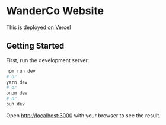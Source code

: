 # WanderCo Website
This is deployed [on Vercel](https://wandercowebsite.vercel.app/)

## Getting Started

First, run the development server:

```bash
npm run dev
# or
yarn dev
# or
pnpm dev
# or
bun dev
```


Open [http://localhost:3000](http://localhost:3000) with your browser to see the result.